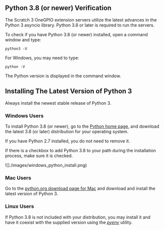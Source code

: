 
## Python 3.8 (or newer) Verification
 
The Scratch 3 OneGPIO extension servers utilize the latest advances in
the Python 3 asyncio library. Python 3.8 or later is required to run
the servers.

To check if you have Python 3.8 (or newer) installed, open a command window and
type:

```
python3 -V
```

For Windows, you may need to type:

```
python -V
```

The Python version is displayed in the command window.

## Installing The Latest Version of Python 3

Always install the newest stable release of Python 3.

### Windows Users

To install Python 3.8 (or newer), go to the
<a href="https://www.python.org/" target="_blank">Python home page,</a>
and download the latest 3.8 (or later) distribution for your operating system.

If you have Python 2.7 installed, you do not need to remove it.

If there is a checkbox to add Python 3.8 to your path during the installation 
process, make sure it is checked.

![]./images/windows_python_install.png)

### Mac Users

Go to the
[python.org download page for Mac](https://www.python.org/downloads/mac-osx/)
and download and install the latest version of Python 3.

### Linux Users
If Python 3.8 is not included with your distribution, you may install it
and have it coexist with the supplied version using the
[*pyenv*](https://realpython.com/intro-to-pyenv/) utility.





